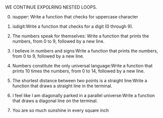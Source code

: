 WE CONTINUE EXPOLRING NESTED LOOPS.

0. isupper: Write a function that checks for uppercase character

1. isdigit:Write a function that checks for a digit (0 through 9).
3. The numbers speak for themselves: Write a function that prints the numbers, from 0 to 9, followed by a new line.
4. I believe in numbers and signs:Write a function that prints the numbers, from 0 to 9, followed by a new line.
5. Numbers constitute the only universal language:Write a function that prints 10 times the numbers, from 0 to 14, followed by a new line.
6. The shortest distance between two points is a straight line:Write a function that draws a straight line in the terminal.
7. I feel like I am diagonally parked in a parallel universe:Write a function that draws a diagonal line on the terminal.
8. You are so much sunshine in every square inch

